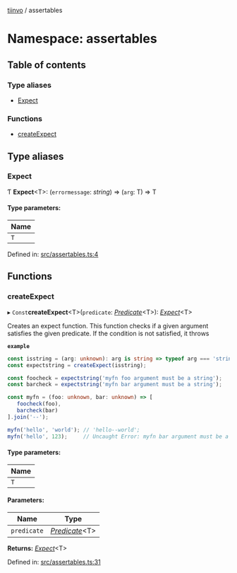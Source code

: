 [tiinvo](../README.md) / assertables

# Namespace: assertables

## Table of contents

### Type aliases

- [Expect](assertables.md#expect)

### Functions

- [createExpect](assertables.md#createexpect)

## Type aliases

### Expect

Ƭ **Expect**<T\>: (`errormessage`: *string*) => (`arg`: T) => T

#### Type parameters:

Name |
------ |
`T` |

Defined in: [src/assertables.ts:4](https://github.com/OctoD/tiinvo/blob/ad52648/src/assertables.ts#L4)

## Functions

### createExpect

▸ `Const`**createExpect**<T\>(`predicate`: [*Predicate*](predicate.md#predicate)<T\>): [*Expect*](assertables.md#expect)<T\>

Creates an expect function. This function checks if a given argument satisfies the given predicate.
If the condition is not satisfied, it throws

**`example`** 
```ts
const isstring = (arg: unknown): arg is string => typeof arg === 'string';
const expectstring = createExpect(isstring);

const foocheck = expectstring('myfn foo argument must be a string');
const barcheck = expectstring('myfn bar argument must be a string');

const myfn = (foo: unknown, bar: unknown) => [
   foocheck(foo),
   barcheck(bar)
].join('--');

myfn('hello', 'world'); // 'hello--world';
myfn('hello', 123);     // Uncaught Error: myfn bar argument must be a string
```

#### Type parameters:

Name |
------ |
`T` |

#### Parameters:

Name | Type |
------ | ------ |
`predicate` | [*Predicate*](predicate.md#predicate)<T\> |

**Returns:** [*Expect*](assertables.md#expect)<T\>

Defined in: [src/assertables.ts:31](https://github.com/OctoD/tiinvo/blob/ad52648/src/assertables.ts#L31)
